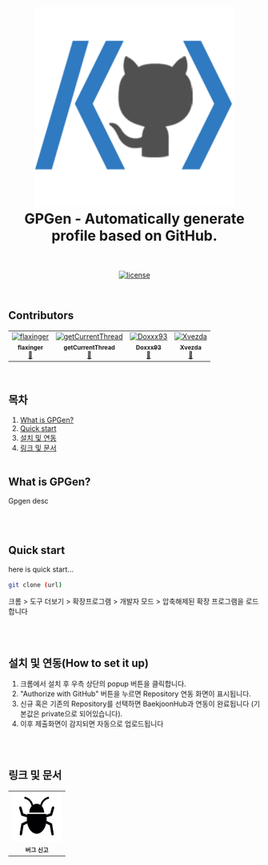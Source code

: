 <h1 align="center">
  <img src="assets/thumbnail.png" alt="GPGen - Automatically generate profile based on GitHub." width="400">
  <br>
    GPGen - Automatically generate profile based on GitHub.
  <br>
  <br>
</h1>

<p align="center">
  <a href="LICENSE"><img src="https://img.shields.io/badge/license-MIT-blue.svg" alt="license"/></a>
</p>

</br>

## Contributors

<!-- ALL-CONTRIBUTORS-LIST:START - Do not remove or modify this section -->
<!-- prettier-ignore-start -->
<!-- markdownlint-disable -->
<table>
  <tbody>
    <tr>
      <td align="center"><a href="https://github.com/flaxinger"><img src="https://avatars.githubusercontent.com/u/70012548?v=4?s=100" width="100px;" alt="flaxinger"/><br /><sub><b>flaxinger</b></sub></a><br /><a href="#maintenance-flaxinger" title="Maintenance">🚧</a></td>
      <td align="center"><a href="https://github.com/getCurrentThread"><img src="https://avatars.githubusercontent.com/u/31976959?v=4?s=100" width="100px;" alt="getCurrentThread"/><br /><sub><b>getCurrentThread</b></sub></a><br /><a href="#maintenance-getCurrentThread" title="Maintenance">🚧</a></td>
      <td align="center"><a href="https://github.com/doxxx93"><img src="https://avatars.githubusercontent.com/u/51396905?v=4?s=100" width="100px;" alt="Doxxx93"/><br /><sub><b>Doxxx93</b></sub></a><br /><a href="#talk-doxxx93" title="Talks">📢</a></td>
      <td align="center"><a href="https://xvezda.com"><img src="https://avatars.githubusercontent.com/u/9497404?v=4?s=100" width="100px;" alt="Xvezda"/><br /><sub><b>Xvezda</b></sub></a><br /><a href="https://github.com/BaekjoonHub/BaekjoonHub/commits?author=Xvezda" title="Documentation">📖</a></td>
  </tbody>
</table>

<!-- markdownlint-restore -->
<!-- prettier-ignore-end -->

<!-- ALL-CONTRIBUTORS-LIST:END -->

<br/>

## 목차

1. [What is GPGen?](#what-is-gpgen)
2. [Quick start](#quick-start)
3. [설치 및 연동](#설치-및-연동how-to-set-it-up)
4. [링크 및 문서](#링크-및-문서)
   <br />
   <br />


<!--- 소개 --->

## What is GPGen?

<p>
  Gpgen desc<br/>
</p>

<br />
<br />

<!-- Quick Start -->

## Quick start

here is quick start...

```bash
git clone (url)
```
    
크롬 > 도구 더보기 > 확장프로그램 > 개발자 모드 > 압축해제된 확장 프로그램을 로드합니다
    
</ol>
<br/>
<br/>
<!--- 설치 및 연동 --->

## 설치 및 연동(How to set it up)

<ol>
  <li>크롬에서 설치 후 우측 상단의 popup 버튼을 클릭합니다.</li>
  <li>"Authorize with GitHub" 버튼을 누르면 Repository 연동 화면이 표시됩니다.</li>
  <li>신규 혹은 기존의 Repository를 선택하면 BaekjoonHub과 연동이 완료됩니다
    (기본값은 private으로 되어있습니다).</li>
  <li>이후 제출화면이 감지되면 자동으로 업로드됩니다</li>
</ol>
<br />
<br />

<!--- 링크 및 문서 --->

## 링크 및 문서

<table>
  <tr>
    <td align="center">
      <a href="https://github.com/BaekjoonHub/BaekjoonHub/issues" title="버그신고">
          <img src="./assets/readme_icons/bug.png" width="100" height="100">
      </a><br/><sub><b>버그 신고</b></sub>
    </td>
  </tr>
</table>

<br />
<br />
